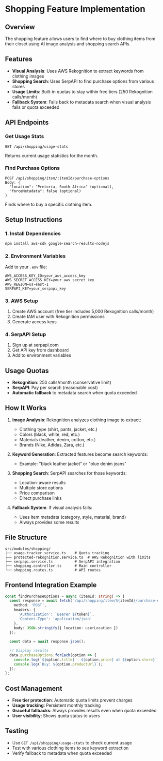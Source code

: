# Shopping Feature Implementation

## Overview
The shopping feature allows users to find where to buy clothing items from their closet using AI image analysis and shopping search APIs.

## Features
- **Visual Analysis**: Uses AWS Rekognition to extract keywords from clothing images
- **Shopping Search**: Uses SerpAPI to find purchase options from various stores
- **Usage Limits**: Built-in quotas to stay within free tiers (250 Rekognition calls/month)
- **Fallback System**: Falls back to metadata search when visual analysis fails or quota exceeded

## API Endpoints

### Get Usage Stats
```
GET /api/shopping/usage-stats
```
Returns current usage statistics for the month.

### Find Purchase Options
```
POST /api/shopping/item/:itemId/purchase-options
Body: {
  "location": "Pretoria, South Africa" (optional),
  "forceMetadata": false (optional)
}
```
Finds where to buy a specific clothing item.

## Setup Instructions

### 1. Install Dependencies
```bash
npm install aws-sdk google-search-results-nodejs
```

### 2. Environment Variables
Add to your `.env` file:
```env
AWS_ACCESS_KEY_ID=your_aws_access_key
AWS_SECRET_ACCESS_KEY=your_aws_secret_key
AWS_REGION=us-east-1
SERPAPI_KEY=your_serpapi_key
```

### 3. AWS Setup
1. Create AWS account (free tier includes 5,000 Rekognition calls/month)
2. Create IAM user with Rekognition permissions
3. Generate access keys

### 4. SerpAPI Setup
1. Sign up at serpapi.com
2. Get API key from dashboard
3. Add to environment variables

## Usage Quotas
- **Rekognition**: 250 calls/month (conservative limit)
- **SerpAPI**: Pay per search (reasonable cost)
- **Automatic fallback** to metadata search when quota exceeded

## How It Works

1. **Image Analysis**: Rekognition analyzes clothing image to extract:
   - Clothing type (shirt, pants, jacket, etc.)
   - Colors (black, white, red, etc.)
   - Materials (leather, denim, cotton, etc.)
   - Brands (Nike, Adidas, Zara, etc.)

2. **Keyword Generation**: Extracted features become search keywords:
   - Example: "black leather jacket" or "blue denim jeans"

3. **Shopping Search**: SerpAPI searches for those keywords:
   - Location-aware results
   - Multiple store options
   - Price comparison
   - Direct purchase links

4. **Fallback System**: If visual analysis fails:
   - Uses item metadata (category, style, material, brand)
   - Always provides some results

## File Structure
```
src/modules/shopping/
├── usage-tracker.service.ts    # Quota tracking
├── protected-rekognition.service.ts  # AWS Rekognition with limits
├── serpapi.service.ts          # SerpAPI integration
├── shopping.controller.ts      # Main controller
└── shopping.routes.ts          # API routes
```

## Frontend Integration Example
```typescript
const findPurchaseOptions = async (itemId: string) => {
  const response = await fetch(`/api/shopping/item/${itemId}/purchase-options`, {
    method: 'POST',
    headers: {
      'Authorization': `Bearer ${token}`,
      'Content-Type': 'application/json'
    },
    body: JSON.stringify({ location: userLocation })
  });
  
  const data = await response.json();
  
  // Display results
  data.purchaseOptions.forEach(option => {
    console.log(`${option.title} - ${option.price} at ${option.store}`);
    console.log(`Buy: ${option.productUrl}`);
  });
};
```

## Cost Management
- **Free tier protection**: Automatic quota limits prevent charges
- **Usage tracking**: Persistent monthly tracking
- **Graceful fallbacks**: Always provides results even when quota exceeded
- **User visibility**: Shows quota status to users

## Testing
- Use `GET /api/shopping/usage-stats` to check current usage
- Test with various clothing items to see keyword extraction
- Verify fallback to metadata when quota exceeded

